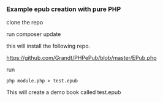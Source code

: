 ### Example epub creation with pure PHP

clone the repo

run composer update

this will install the following repo. 

https://github.com/Grandt/PHPePub/blob/master/EPub.php

run 

    php module.php > test.epub

This will create a demo book called test.epub

